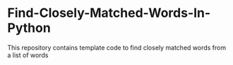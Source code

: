 # Find-Closely-Matched-Words-In-Python
This repository contains template code to find closely matched words from a list of words
